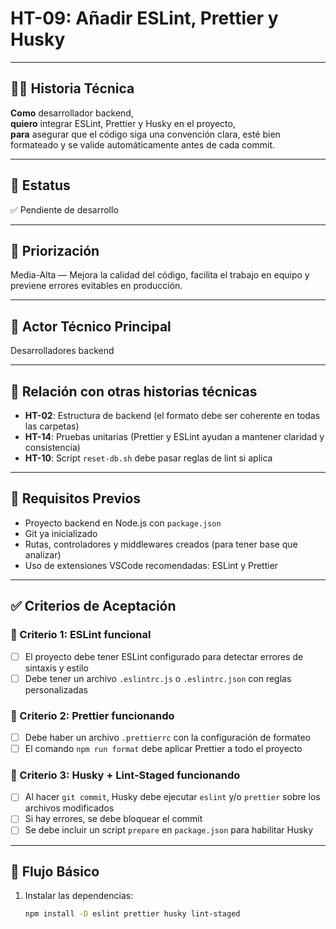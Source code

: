 # HT-09: Añadir ESLint, Prettier y Husky

---

## 🧑‍💻 Historia Técnica

**Como** desarrollador backend,  
**quiero** integrar ESLint, Prettier y Husky en el proyecto,  
**para** asegurar que el código siga una convención clara, esté bien formateado y se valide automáticamente antes de cada commit.

---

## 📌 Estatus  
✅ Pendiente de desarrollo

---

## 🎯 Priorización  
Media-Alta — Mejora la calidad del código, facilita el trabajo en equipo y previene errores evitables en producción.

---

## 👥 Actor Técnico Principal  
Desarrolladores backend

---

## 🔗 Relación con otras historias técnicas

- **HT-02**: Estructura de backend (el formato debe ser coherente en todas las carpetas)  
- **HT-14**: Pruebas unitarias (Prettier y ESLint ayudan a mantener claridad y consistencia)  
- **HT-10**: Script `reset-db.sh` debe pasar reglas de lint si aplica

---

## 🧱 Requisitos Previos

- Proyecto backend en Node.js con `package.json`  
- Git ya inicializado  
- Rutas, controladores y middlewares creados (para tener base que analizar)  
- Uso de extensiones VSCode recomendadas: ESLint y Prettier

---

## ✅ Criterios de Aceptación

### 🎯 Criterio 1: ESLint funcional
- [ ] El proyecto debe tener ESLint configurado para detectar errores de sintaxis y estilo
- [ ] Debe tener un archivo `.eslintrc.js` o `.eslintrc.json` con reglas personalizadas

### 🎯 Criterio 2: Prettier funcionando
- [ ] Debe haber un archivo `.prettierrc` con la configuración de formateo
- [ ] El comando `npm run format` debe aplicar Prettier a todo el proyecto

### 🎯 Criterio 3: Husky + Lint-Staged funcionando
- [ ] Al hacer `git commit`, Husky debe ejecutar `eslint` y/o `prettier` sobre los archivos modificados
- [ ] Si hay errores, se debe bloquear el commit
- [ ] Se debe incluir un script `prepare` en `package.json` para habilitar Husky

---

## 🔄 Flujo Básico

1. Instalar las dependencias:
   ```bash
   npm install -D eslint prettier husky lint-staged
